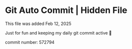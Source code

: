 # Git Auto Commit | Hidden File

This file was added Feb 12, 2025

Just for fun and keeping my daily git commit active 🤪

commit number: 572794
